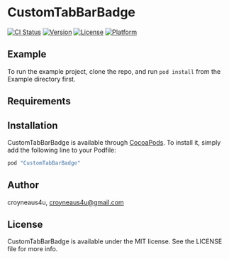 # CustomTabBarBadge

[![CI Status](http://img.shields.io/travis/croyneaus4u/CustomTabBarBadge.svg?style=flat)](https://travis-ci.org/croyneaus4u/CustomTabBarBadge)
[![Version](https://img.shields.io/cocoapods/v/CustomTabBarBadge.svg?style=flat)](http://cocoapods.org/pods/CustomTabBarBadge)
[![License](https://img.shields.io/cocoapods/l/CustomTabBarBadge.svg?style=flat)](http://cocoapods.org/pods/CustomTabBarBadge)
[![Platform](https://img.shields.io/cocoapods/p/CustomTabBarBadge.svg?style=flat)](http://cocoapods.org/pods/CustomTabBarBadge)

## Example

To run the example project, clone the repo, and run `pod install` from the Example directory first.

## Requirements

## Installation

CustomTabBarBadge is available through [CocoaPods](http://cocoapods.org). To install
it, simply add the following line to your Podfile:

```ruby
pod "CustomTabBarBadge"
```

## Author

croyneaus4u, croyneaus4u@gmail.com

## License

CustomTabBarBadge is available under the MIT license. See the LICENSE file for more info.
